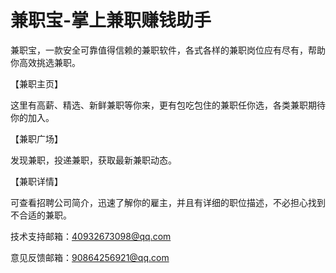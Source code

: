 # 兼职宝-掌上兼职赚钱助手

兼职宝，一款安全可靠值得信赖的兼职软件，各式各样的兼职岗位应有尽有，帮助你高效挑选兼职。

【兼职主页】

这里有高薪、精选、新鲜兼职等你来，更有包吃包住的兼职任你选，各类兼职期待你的加入。

【兼职广场】

发现兼职，投递兼职，获取最新兼职动态。

【兼职详情】

可查看招聘公司简介，迅速了解你的雇主，并且有详细的职位描述，不必担心找到不合适的兼职。

技术支持邮箱：40932673098@qq.com

意见反馈邮箱：90864256921@qq.com
